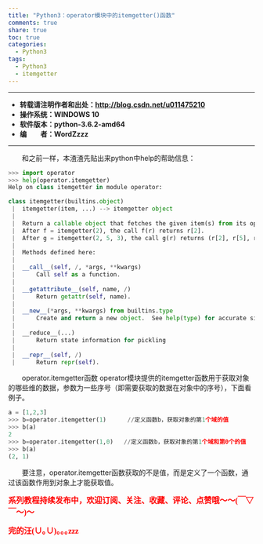 ```yaml
---
title: "Python3：operator模块中的itemgetter()函数"
comments: true
share: true
toc: true
categories:
  - Python3
tags:
  - Python3
  - itemgetter
---
```


----------

- **转载请注明作者和出处：http://blog.csdn.net/u011475210**
- **操作系统：WINDOWS 10**
- **软件版本：python-3.6.2-amd64**
- **编&emsp;&emsp;者：WordZzzz**

----------

&emsp;&emsp;和之前一样，本渣渣先贴出来python中help的帮助信息：

```python
>>> import operator
>>> help(operator.itemgetter)
Help on class itemgetter in module operator:

class itemgetter(builtins.object)
 |  itemgetter(item, ...) --> itemgetter object
 |
 |  Return a callable object that fetches the given item(s) from its operand.
 |  After f = itemgetter(2), the call f(r) returns r[2].
 |  After g = itemgetter(2, 5, 3), the call g(r) returns (r[2], r[5], r[3])
 |
 |  Methods defined here:
 |
 |  __call__(self, /, *args, **kwargs)
 |      Call self as a function.
 |
 |  __getattribute__(self, name, /)
 |      Return getattr(self, name).
 |
 |  __new__(*args, **kwargs) from builtins.type
 |      Create and return a new object.  See help(type) for accurate signature.
 |
 |  __reduce__(...)
 |      Return state information for pickling
 |
 |  __repr__(self, /)
 |      Return repr(self).
```

&emsp;&emsp;operator.itemgetter函数
operator模块提供的itemgetter函数用于获取对象的哪些维的数据，参数为一些序号（即需要获取的数据在对象中的序号），下面看例子。

```python
a = [1,2,3] 
>>> b=operator.itemgetter(1)      //定义函数b，获取对象的第1个域的值
>>> b(a) 
2 
>>> b=operator.itemgetter(1,0)   //定义函数b，获取对象的第1个域和第0个的值
>>> b(a) 
(2, 1) 
```

&emsp;&emsp;要注意，operator.itemgetter函数获取的不是值，而是定义了一个函数，通过该函数作用到对象上才能获取值。


**<font color="red" size=3 face="仿宋">系列教程持续发布中，欢迎订阅、关注、收藏、评论、点赞哦～～(￣▽￣～)～</font>**

**<font color="red" size=3 face="仿宋">完的汪(∪｡∪)｡｡｡zzz</font>**